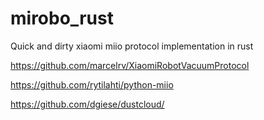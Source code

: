 # mirobo_rust
Quick and dirty xiaomi miio protocol implementation in rust 

https://github.com/marcelrv/XiaomiRobotVacuumProtocol

https://github.com/rytilahti/python-miio

https://github.com/dgiese/dustcloud/
